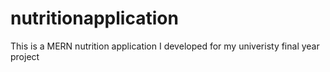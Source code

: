 # nutritionapplication
 This is a MERN nutrition application I developed for my univeristy final year project

